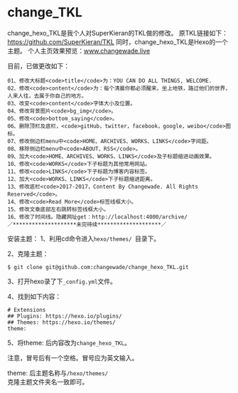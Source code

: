 # change_TKL
change_hexo_TKL是我个人对SuperKieran的TKL做的修改。
原TKL链接如下：https://github.com/SuperKieran/TKL
同时，change_hexo_TKL是Hexo的一个主题。
个人主页效果预览：www.changewade.live

目前，已做更改如下：
```
01、修改大标题<code>title</code>为：YOU CAN DO ALL THINGS, WELCOME.
02、修改<code>content</code>为：每个清晨你都必须醒来，坐上地铁，路过他们的世界，人来人往，去属于你自己的地方。
03、改变<code>content</code>字体大小及位置。
04、修改背景图片<code>bg_img</code>。
05、修改<code>bottom_saying</code>。
06、删除顶栏及底栏，<code>gitHub，twitter，facebook，google，weibo</code>图标。
07、修改侧边栏menu中<code>HOME、ARCHIVES、WORKS、LINKS</code>字间距。
08、移除侧边栏menu中<code>ABOUT、RSS</code>。
09、加大<code>HOME、ARCHIVES、WORKS、LINKS</code>及子标题缩进动画效果。
10、修改<code>WORKS</code>下子标题为其他常用网站。
11、修改<code>LINKS</code>下子标题为博客内容标签。
12、加大<code>WORKS、LINKS</code>下子标题缩进距离。
13、修改底栏<code>2017-2017，Content By Changewade. All Rights Reserved</code>。
14、修改<code>Read More</code>标签线框大小。
15、修改文章底部左右跳转标签线框大小。
16、修改了时间线。隐藏网址get：http://localhost:4000/archive/
／********************未完待续********************／
```
安装主题：
1、利用cd命令进入<code>hexo/themes/ </code>目录下。

2、克隆主题：
```
$ git clone git@github.com:changewade/change_hexo_TKL.git
```
3、打开hexo录了下<code>_config.yml</code>文件。

4、找到如下内容：
```
# Extensions
## Plugins: https://hexo.io/plugins/
## Themes: https://hexo.io/themes/
theme: 
```
5、将theme: 后内容改为<code>change_hexo_TKL</code>。

注意，冒号后有一个空格。冒号应为英文输入。

theme: 后主题名称与<code>/hexo/themes/ </code>克隆主题文件夹名一致即可。

